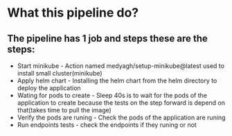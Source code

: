 # What this pipeline do?
## The pipeline has 1 job and steps these are the steps:
- Start minikube - Action named medyagh/setup-minikube@latest used to install small cluster(minikube)
- Apply helm chart - Installing the helm chart from the helm directory to deploy the application
- Wating for pods to create - Sleep 40s is to wait for the pods of the application to create because the tests on the step forward is depend on that(takes time to pull the image)
- Verify the pods are runing - Check the pods of the application are runing
- Run endpoints tests - check the endpoints if they runing or not

